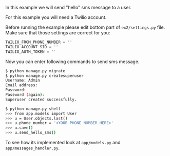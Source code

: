 In this example we will send "hello" sms message to a user.

For this example you will need a Twilio account.

Before running the example please edit bottom part of `ex2/settings.py` file.
Make sure that those settings are correct for you:

```python
TWILIO_FROM_PHONE_NUMBER = ''
TWILIO_ACCOUNT_SID = ''
TWILIO_AUTH_TOKEN = ''
```

Now you can enter following commands to send sms message.

```bash
$ python manage.py migrate
$ python manage.py createsuperuser
Username: Admin
Email address:
Password:
Password (again):
Superuser created successfully.

$ python manage.py shell
>>> from app.models import User
>>> u = User.objects.last()
>>> u.phone_number = '<YOUR PHONE NUMBER HERE>'
>>> u.save()
>>> u.send_hello_sms()
```

To see how its implemented look at `app/models.py` and `app/messages_handler.py`.
